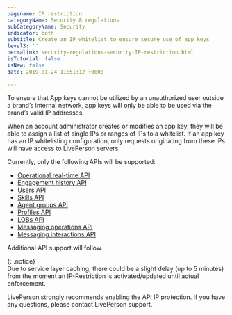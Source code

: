 ```yaml
---
pagename: IP restriction
categoryName: Security & regulations
subCategoryName: Security
indicator: both
subtitle: Create an IP whitelist to ensure secure use of app keys
level3: ''
permalink: security-regulations-security-IP-restriction.html
isTutorial: false
isNew: false
date: 2019-01-24 11:51:12 +0000

---
```

To ensure that App keys cannot be utilized by an unauthorized user outside a brand’s internal network, app keys will only be able to be used via the brand’s valid IP addresses.

When an account administrator creates or modifies an app key, they will be able to assign a list of single IPs or ranges of IPs to a whitelist. If an app key has an IP whitelisting configuration, only requests originating from these IPs will have access to LivePerson servers.

Currently, only the following APIs will be supported:

* [Operational real-time API](https://developers.liveperson.com/essential-resources-getting-started-with-data-apis.html#operational-real-time-api-chat)
* [Engagement history API](https://developers.liveperson.com/essential-resources-getting-started-with-data-apis.html#engagement-history-api-chat)
* [Users API](https://developers.liveperson.com/users-api-overview.html#use-cases-for-users-api)
* [Skills API](https://developers.liveperson.com/skills-api-overview.html#introduction)
* [Agent groups API](https://developers.liveperson.com/agent-groups-api-overview.html#use-cases-for-the-agent-groups-api)
* [Profiles API](https://developers.liveperson.com/profiles-api-overview.html#introduction)
* [LOBs API](https://developers.liveperson.com/lobs-api-overview.html#introduction)
* [Messaging operations API](https://developers.liveperson.com/essential-resources-getting-started-with-data-apis.html#messaging-operations-api)
* [Messaging interactions API](https://developers.liveperson.com/essential-resources-getting-started-with-data-apis.html#messaging-interactions-api-messaging-only)

Additional API support will follow.

{: .notice}  
Due to service layer caching, there could be a slight delay (up to 5 minutes) from the moment an IP-Restriction is activated/updated until actual enforcement.

LivePerson strongly recommends enabling the API IP protection. If you have any questions, please contact LivePerson support.